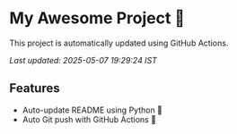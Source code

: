 # My Awesome Project 🚀

This project is automatically updated using GitHub Actions.

_Last updated: 2025-05-07 19:29:24 IST_

## Features
- Auto-update README using Python 🐍
- Auto Git push with GitHub Actions 🤖
